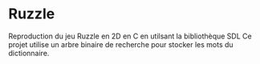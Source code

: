 # Ruzzle
Reproduction du jeu Ruzzle en 2D en C en utilsant la bibliothèque SDL
Ce projet utilise un arbre binaire de recherche pour stocker les mots du dictionnaire.
